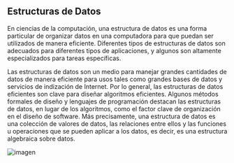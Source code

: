 ## Estructuras de Datos

En ciencias de la computación, una estructura de datos es una forma particular de organizar 
datos en una computadora para que puedan ser utilizados de manera eficiente. Diferentes tipos 
de estructuras de datos son adecuados para diferentes tipos de aplicaciones, y algunos son altamente 
especializados para tareas específicas.

Las estructuras de datos son un medio para manejar grandes cantidades de datos de manera eficiente 
para usos tales como grandes bases de datos y servicios de indización de Internet. Por lo general, 
las estructuras de datos eficientes son clave para diseñar algoritmos eficientes. Algunos métodos 
formales de diseño y lenguajes de programación destacan las estructuras de datos, en lugar de los 
algoritmos, como el factor clave de organización en el diseño de software. Más precisamente, una 
estructura de datos es una colección de valores de datos, las relaciones entre ellos y las funciones 
u operaciones que se pueden aplicar a los datos, es decir, es una estructura algebraica sobre datos. 

![imagen](https://user-images.githubusercontent.com/90929324/193977291-aa69e209-157a-43c6-85b3-7e62667af927.png)
